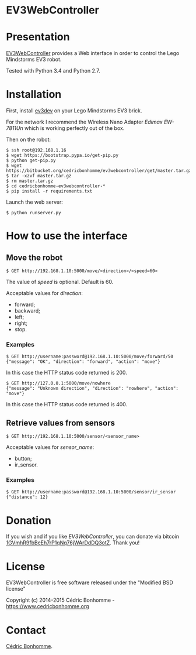 EV3WebController
================

# Presentation

[EV3WebController](https://bitbucket.org/cedricbonhomme/ev3webcontroller)
provides a Web interface in order to control the Lego Mindstorms EV3 robot.

Tested with Python 3.4 and Python 2.7.

# Installation

First, install [ev3dev](http://www.ev3dev.org) on your
Lego Mindstorms EV3 brick.

For the network I recommend the Wireless Nano Adapter *Edimax EW-7811Un* which
is working perfectly out of the box.

Then on the robot:

    $ ssh root@192.168.1.16
    $ wget https://bootstrap.pypa.io/get-pip.py
    $ python get-pip.py
    $ wget https://bitbucket.org/cedricbonhomme/ev3webcontroller/get/master.tar.gz
    $ tar -xzvf master.tar.gz
    $ rm master.tar.gz
    $ cd cedricbonhomme-ev3webcontroller-*
    $ pip install -r requirements.txt

Launch the web server:

    $ python runserver.py

# How to use the interface

## Move the robot

    $ GET http://192.168.1.10:5000/move/<direction>/<speed=60>

The value of *speed* is optional. Default is 60.

Acceptable values for *direction*:

* forward;
* backward;
* left;
* right;
* stop.

### Examples

    $ GET http://username:password@192.168.1.10:5000/move/forward/50
    {"message": "OK", "direction": "forward", "action": "move"}

In this case the HTTP status code returned is 200.

    $ GET http://127.0.0.1:5000/move/nowhere
    {"message": "Unknown direction", "direction": "nowhere", "action": "move"}

In this case the HTTP status code returned is 400.


## Retrieve values from sensors

    $ GET http://192.168.1.10:5000/sensor/<sensor_name>

Acceptable values for *sensor_name*:

* button;
* ir_sensor.

### Examples

    $ GET http://username:password@192.168.1.10:5000/sensor/ir_sensor
    {"distance": 12}

# Donation

If you wish and if you like *EV3WebController*, you can donate via bitcoin
[1GVmhR9fbBeEh7rP1qNq76jWArDdDQ3otZ](https://blockexplorer.com/address/1GVmhR9fbBeEh7rP1qNq76jWArDdDQ3otZ).
Thank you!

# License

EV3WebController is free software released under the "Modified BSD license"

Copyright (c) 2014-2015 Cédric Bonhomme - https://www.cedricbonhomme.org

# Contact

[Cédric Bonhomme](https://www.cedricbonhomme.org).
